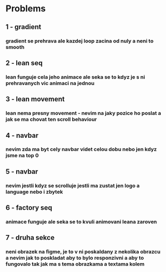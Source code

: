 # Problems

## 1 - gradient
 ### gradient se prehrava ale kazdej loop zacina od nuly a neni to smooth
## 2 - lean seq
###  lean funguje cela jeho animace ale seka se to kdyz je s ni prehravanych vic animaci na jednou
## 3 - lean movement
### lean nema presny movement - nevim na jaky pozice ho poslat a jak se ma chovat ten scroll behaviour
## 4 - navbar
### nevim zda ma byt cely navbar videt celou dobu nebo jen kdyz jsme na top 0
## 5 - navbar
### nevim jestli kdyz se scrolluje jestli ma zustat jen logo a language nebo i zbytek
## 6 - factory seq
### animace funguje ale seka se to kvuli animovani leana zaroven
## 7 - druha sekce
### neni obrazek na figme, je to v ni poskaldany z nekolika obrazcu a nevim jak to poskladat aby to bylo responzivni a aby to fungovalo tak jak ma s tema obrazkama a textama kolem